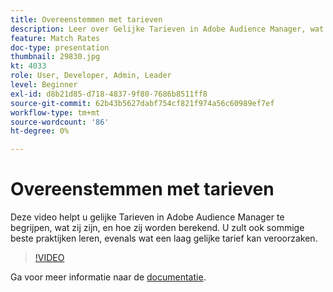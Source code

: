 ```yaml
---
title: Overeenstemmen met tarieven
description: Leer over Gelijke Tarieven in Adobe Audience Manager, wat zij zijn, en hoe zij worden berekend. Leer ook over beste praktijken, evenals wat een lage Tarief kan veroorzaken.
feature: Match Rates
doc-type: presentation
thumbnail: 29830.jpg
kt: 4033
role: User, Developer, Admin, Leader
level: Beginner
exl-id: d8b21d85-d718-4837-9f80-7686b8511ff8
source-git-commit: 62b43b5627dabf754cf821f974a56c60989ef7ef
workflow-type: tm+mt
source-wordcount: '86'
ht-degree: 0%

---
```


# Overeenstemmen met tarieven

Deze video helpt u gelijke Tarieven in Adobe Audience Manager te begrijpen, wat zij zijn, en hoe zij worden berekend. U zult ook sommige beste praktijken leren, evenals wat een laag gelijke tarief kan veroorzaken.

>[!VIDEO](https://video.tv.adobe.com/v/29830/?quality=12)

Ga voor meer informatie naar de [documentatie](https://experienceleague.adobe.com/docs/audience-manager/user-guide/features/addressable-audiences.html).
